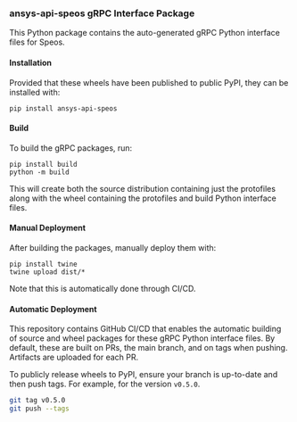 ### ansys-api-speos gRPC Interface Package

This Python package contains the auto-generated gRPC Python interface files for
Speos.


#### Installation

Provided that these wheels have been published to public PyPI, they can be
installed with:

```
pip install ansys-api-speos
```

#### Build

To build the gRPC packages, run:

```
pip install build
python -m build
```

This will create both the source distribution containing just the protofiles
along with the wheel containing the protofiles and build Python interface
files.


#### Manual Deployment

After building the packages, manually deploy them with:

```
pip install twine
twine upload dist/*
```

Note that this is automatically done through CI/CD.

#### Automatic Deployment

This repository contains GitHub CI/CD that enables the automatic building of
source and wheel packages for these gRPC Python interface files. By default,
these are built on PRs, the main branch, and on tags when pushing. Artifacts
are uploaded for each PR.

To publicly release wheels to PyPI, ensure your branch is up-to-date and then
push tags. For example, for the version ``v0.5.0``.

```bash
git tag v0.5.0
git push --tags
```
